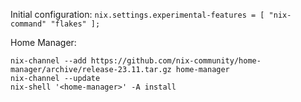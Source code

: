 Initial configuration:
`nix.settings.experimental-features = [ "nix-command" "flakes" ];`

Home Manager:
```
nix-channel --add https://github.com/nix-community/home-manager/archive/release-23.11.tar.gz home-manager
nix-channel --update
nix-shell '<home-manager>' -A install
```
